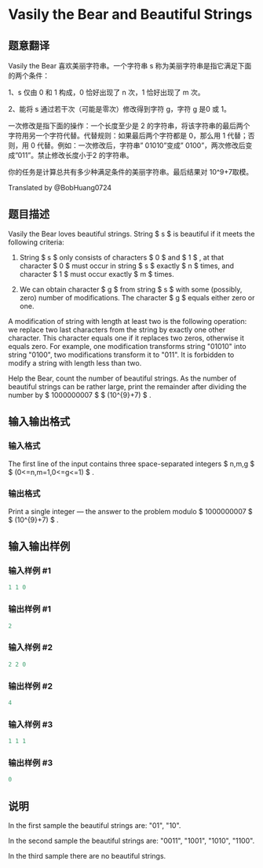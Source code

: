 # Vasily the Bear and Beautiful Strings

## 题意翻译

Vasily the Bear 喜欢美丽字符串。一个字符串 s 称为美丽字符串是指它满足下面的两个条件：

1、s 仅由 0 和 1 构成，0 恰好出现了 n 次，1 恰好出现了 m 次。

2、能将 s 通过若干次（可能是零次）修改得到字符 g，字符 g 是0 或 1。

一次修改是指下面的操作：一个长度至少是 2 的字符串，将该字符串的最后两个字符用另一个字符代替。代替规则：如果最后两个字符都是 0，那么用 1 代替；否则，用 0 代替。例如：一次修改后，字符串” 01010”变成” 0100”，两次修改后变成”011”。禁止修改长度小于2 的字符串。

你的任务是计算总共有多少种满足条件的美丽字符串。最后结果对 10^9+7取模。

Translated by @BobHuang0724 

## 题目描述

Vasily the Bear loves beautiful strings. String $ s $ is beautiful if it meets the following criteria:

1. String $ s $ only consists of characters $ 0 $ and $ 1 $ , at that character $ 0 $ must occur in string $ s $ exactly $ n $ times, and character $ 1 $ must occur exactly $ m $ times.

2. We can obtain character $ g $ from string $ s $ with some (possibly, zero) number of modifications. The character $ g $ equals either zero or one.

A modification of string with length at least two is the following operation: we replace two last characters from the string by exactly one other character. This character equals one if it replaces two zeros, otherwise it equals zero. For example, one modification transforms string "01010" into string "0100", two modifications transform it to "011". It is forbidden to modify a string with length less than two.

Help the Bear, count the number of beautiful strings. As the number of beautiful strings can be rather large, print the remainder after dividing the number by $ 1000000007 $ $ (10^{9}+7) $ .

## 输入输出格式

### 输入格式

The first line of the input contains three space-separated integers $ n,m,g $ $ (0<=n,m=1,0<=g<=1) $ .

### 输出格式

Print a single integer — the answer to the problem modulo $ 1000000007 $ $ (10^{9}+7) $ .

## 输入输出样例

### 输入样例 #1

```cpp
1 1 0

```
### 输出样例 #1

```cpp
2

```
### 输入样例 #2

```cpp
2 2 0

```
### 输出样例 #2

```cpp
4

```
### 输入样例 #3

```cpp
1 1 1

```
### 输出样例 #3

```cpp
0

```
## 说明

In the first sample the beautiful strings are: "01", "10".

In the second sample the beautiful strings are: "0011", "1001", "1010", "1100".

In the third sample there are no beautiful strings.

